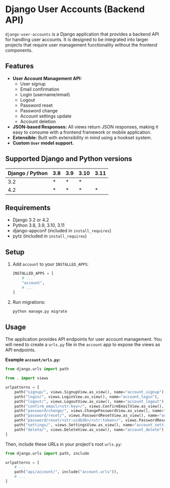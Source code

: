 # Django User Accounts (Backend API)

`django-user-accounts` is a Django application that provides a backend API for handling user accounts. It is designed to be integrated into larger projects that require user management functionality without the frontend components.

## Features

* **User Account Management API:**
  * User signup
  * Email confirmation
  * Login (username/email)
  * Logout
  * Password reset
  * Password change
  * Account settings update
  * Account deletion
* **JSON-based Responses:** All views return JSON responses, making it easy to consume with a frontend framework or mobile application.
* **Extensible:** Built with extensibility in mind using a hookset system.
* **Custom `User` model support.**

## Supported Django and Python versions

| Django / Python | 3.8 | 3.9 | 3.10 | 3.11 |
| --------------- | --- | --- | ---- | ---- |
| 3.2             |  *  |  *  |  *   |      |
| 4.2             |  *  |  *  |  *   |  *   |

## Requirements

* Django 3.2 or 4.2
* Python 3.8, 3.9, 3.10, 3.11
* django-appconf (included in `install_requires`)
* pytz (included in `install_requires`)

## Setup

1.  Add `account` to your `INSTALLED_APPS`:

    ```python
    INSTALLED_APPS = [
        # ...
        "account",
        # ...
    ]
    ```

2.  Run migrations:

    ```bash
    python manage.py migrate
    ```

## Usage

The application provides API endpoints for user account management. You will need to create a `urls.py` file in the `account` app to expose the views as API endpoints.

**Example `account/urls.py`:**

```python
from django.urls import path

from . import views

urlpatterns = [
    path("signup/", views.SignupView.as_view(), name="account_signup"),
    path("login/", views.LoginView.as_view(), name="account_login"),
    path("logout/", views.LogoutView.as_view(), name="account_logout"),
    path("confirm_email/<str:key>/", views.ConfirmEmailView.as_view(), name="account_confirm_email"),
    path("password/change/", views.ChangePasswordView.as_view(), name="account_password_change"),
    path("password/reset/", views.PasswordResetView.as_view(), name="account_password_reset"),
    path("password/reset/<str:uidb36>/<str:token>/", views.PasswordResetTokenView.as_view(), name="account_password_reset_token"),
    path("settings/", views.SettingsView.as_view(), name="account_settings"),
    path("delete/", views.DeleteView.as_view(), name="account_delete"),
]
```

Then, include these URLs in your project's root `urls.py`:

```python
from django.urls import path, include

urlpatterns = [
    # ...
    path("api/account/", include("account.urls")),
    # ...
]
```


